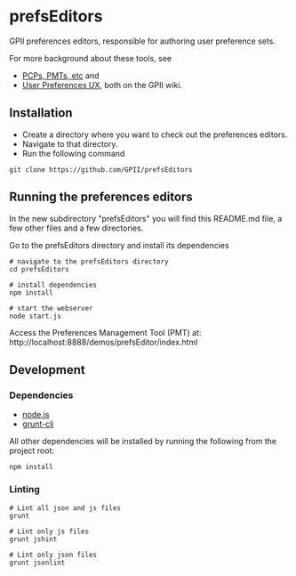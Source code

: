 # prefsEditors #

GPII preferences editors, responsible for authoring user preference sets.

For more background about these tools, see

* [PCPs, PMTs, etc](http://wiki.gpii.net/index.php/PCPs,_PMTs,_etc) and
* [User Preferences UX](http://wiki.gpii.net/index.php/User_Preferences_UX), both on the GPII wiki.


## Installation ##

* Create a directory where you want to check out the preferences editors.
* Navigate to that directory.
* Run the following command

```
git clone https://github.com/GPII/prefsEditors
```

## Running the preferences editors ##

In the new subdirectory "prefsEditors" you will find this README.md file,
a few other files and a few directories.

Go to the prefsEditors directory and install its dependencies

```
# navigate to the prefsEditors directory
cd prefsEditors

# install dependencies
npm install

# start the webserver
node start.js
```

Access the Preferences Management Tool (PMT) at:
http://localhost:8888/demos/prefsEditor/index.html


## Development ##

### Dependencies ###

* [node.js](http://nodejs.org/)
* [grunt-cli](http://gruntjs.com/)

All other dependencies will be installed by running the following from the project root:

```
npm install
```


### Linting ###

```
# Lint all json and js files
grunt

# Lint only js files
grunt jshint

# Lint only json files
grunt jsonlint
```
